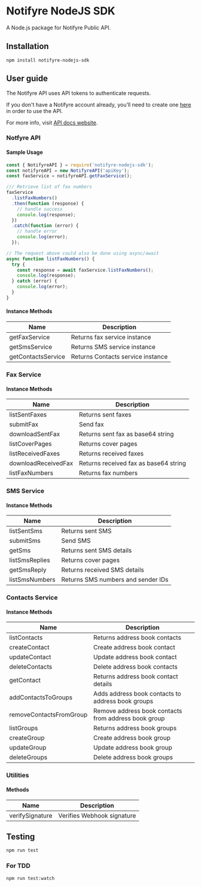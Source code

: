 # Notifyre NodeJS SDK

A Node.js package for Notifyre Public API.

## Installation

```
npm install notifyre-nodejs-sdk
```

## User guide

The Notifyre API uses API tokens to authenticate requests.

If you don't have a Notifyre account already, you’ll need to create one [here](https://app.notifyre.com/sign-up) in order to use the API.

For more info, visit [API docs website](https://docs.notifyre.com).

### Notfyre API

#### Sample Usage

```js
const { NotifyreAPI } = require('notifyre-nodejs-sdk');
const notifyreAPI = new NotifyreAPI('apiKey');
const faxService = notifyreAPI.getFaxService();

/// Retrieve list of fax numbers
faxService
  .listFaxNumbers()
  .then(function (response) {
    // handle success
    console.log(response);
  })
  .catch(function (error) {
    // handle error
    console.log(error);
  });

// The request above could also be done using async/await
async function listFaxNumbers() {
  try {
    const response = await faxService.listFaxNumbers();
    console.log(response);
  } catch (error) {
    console.log(error);
  }
}
```

#### Instance Methods

| Name               | Description                       |
| ------------------ | --------------------------------- |
| getFaxService      | Returns fax service instance      |
| getSmsService      | Returns SMS service instance      |
| getContactsService | Returns Contacts service instance |

### Fax Service

#### Instance Methods

| Name                | Description                           |
| ------------------- | ------------------------------------- |
| listSentFaxes       | Returns sent faxes                    |
| submitFax           | Send fax                              |
| downloadSentFax     | Returns sent fax as base64 string     |
| listCoverPages      | Returns cover pages                   |
| listReceivedFaxes   | Returns received faxes                |
| downloadReceivedFax | Returns received fax as base64 string |
| listFaxNumbers      | Returns fax numbers                   |

### SMS Service

#### Instance Methods

| Name           | Description                        |
| -------------- | ---------------------------------- |
| listSentSms    | Returns sent SMS                   |
| submitSms      | Send SMS                           |
| getSms         | Returns sent SMS details           |
| listSmsReplies | Returns cover pages                |
| getSmsReply    | Returns received SMS details       |
| listSmsNumbers | Returns SMS numbers and sender IDs |

### Contacts Service

#### Instance Methods

| Name                    | Description                                          |
| ----------------------- | ---------------------------------------------------- |
| listContacts            | Returns address book contacts                        |
| createContact           | Create address book contact                          |
| updateContact           | Update address book contact                          |
| deleteContacts          | Delete address book contacts                         |
| getContact              | Returns address book contact details                 |
| addContactsToGroups     | Adds address book contacts to address book groups    |
| removeContactsFromGroup | Remove address book contacts from address book group |
| listGroups              | Returns address book groups                          |
| createGroup             | Create address book group                            |
| updateGroup             | Update address book group                            |
| deleteGroups            | Delete address book groups                           |

### Utilities

#### Methods

| Name            | Description                |
| --------------- | -------------------------- |
| verifySignature | Verifies Webhook signature |

## Testing

```bash
npm run test
```

### For TDD

```bash
npm run test:watch
```
